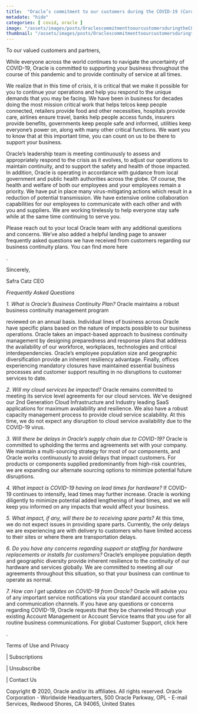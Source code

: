 ```yaml
---
title:  "Oracle’s commitment to our customers during the COVID-19 (Coronavirus) crisis"
metadate: "hide"
categories: [ covid, oracle ]
image: "/assets/images/posts/OraclescommitmenttoourcustomersduringtheCOVID19Coronaviruscrisis_full.png"
thumbnail: "/assets/images/posts/OraclescommitmenttoourcustomersduringtheCOVID19Coronaviruscrisis.png"
---
```



To our valued customers and partners,

While everyone across the world continues to navigate the uncertainty of
COVID-19, Oracle is committed to supporting your business throughout the
course of this pandemic and to provide continuity of service at all times.

We realize that in this time of crisis, it is critical that we make it
possible for you to continue your operations and help you respond to the
unique demands that you may be facing. We have been in business for decades
doing the most mission critical work that helps telcos keep people
connected, retailers provide food and other necessities, hospitals provide
care, airlines ensure travel, banks help people access funds, insurers
provide benefits, governments keep people safe and informed, utilities keep
everyone’s power on, along with many other critical functions. We want you
to know that at this important time, you can count on us to be there to
support your business.

Oracle’s leadership team is meeting continuously to assess and
appropriately respond to the crisis as it evolves, to adjust our operations
to maintain continuity, and to support the safety and health of those
impacted. In addition, Oracle is operating in accordance with guidance from
local government and public health authorities across the globe. Of course,
the health and welfare of both our employees and your employees remain a
priority. We have put in place many virus-mitigating actions which result
in a reduction of potential transmission. We have extensive online
collaboration capabilities for our employees to communicate with each other
and with you and suppliers. We are working tirelessly to help everyone stay
safe while at the same time continuing to serve you.

Please reach out to your local Oracle team with any additional questions
and concerns. We’ve also added a helpful landing page to answer frequently
asked questions we have received from customers regarding our business
continuity plans. You can find more here

.

Sincerely,


Safra Catz
CEO

*Frequently Asked Questions*


*1. What is Oracle’s Business Continuity Plan?*
Oracle maintains a robust business continuity management program

reviewed on an annual basis. Individual lines of business across Oracle
have specific plans based on the nature of impacts possible to our business
operations. Oracle takes an impact-based approach to business continuity
management by designing preparedness and response plans that address the
availability of our workforce, workplaces, technologies and critical
interdependencies. Oracle’s employee population size and geographic
diversification provide an inherent resiliency advantage. Finally, offices
experiencing mandatory closures have maintained essential business
processes and customer support resulting in no disruptions to customer
services to date.

*2. Will my cloud services be impacted?*
Oracle remains committed to meeting its service level agreements for our
cloud services. We’ve designed our 2nd Generation Cloud Infrastructure and
Industry leading SaaS applications for maximum availability and resilience.
We also have a robust capacity management process to provide cloud service
scalability. At this time, we do not expect any disruption to cloud service
availability due to the COVID-19 virus.

*3. Will there be delays in Oracle’s supply chain due to COVID-19?*
Oracle is committed to upholding the terms and agreements set with your
company. We maintain a multi-sourcing strategy for most of our components,
and Oracle works continuously to avoid delays that impact customers. For
products or components supplied predominantly from high-risk countries, we
are expanding our alternate sourcing options to minimize potential future
disruptions.

*4. What impact is COVID-19 having on lead times for hardware?*
If COVID-19 continues to intensify, lead times may further increase. Oracle
is working diligently to minimize potential added lengthening of lead
times, and we will keep you informed on any impacts that would affect your
business.

*5. What impact, if any, will there be to receiving spare parts?*
At this time, we do not expect issues in providing spare parts. Currently,
the only delays we are experiencing are with delivery to customers who have
limited access to their sites or where there are transportation delays.

*6. Do you have any concerns regarding support or staffing for hardware
replacements or installs for customers?*
Oracle’s employee population depth and geographic diversity provide
inherent resilience to the continuity of our hardware and services
globally. We are committed to meeting all our agreements throughout this
situation, so that your business can continue to operate as normal.

*7. How can I get updates on COVID-19 from Oracle?*
Oracle will advise you of any important service notifications via your
standard account contacts and communication channels. If you have any
questions or concerns regarding COVID-19, Oracle requests that they be
channeled through your existing Account Management or Account Service teams
that you use for all routine business communications. For global Customer
Support, click here

.


Terms of Use and Privacy

|
Subscriptions

|
Unsubscribe

|
Contact Us

Copyright © 2020, Oracle and/or its affiliates. All rights reserved.
Oracle Corporation - Worldwide Headquarters, 500 Oracle Parkway, OPL -
E-mail Services, Redwood Shores, CA 94065, United States

